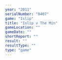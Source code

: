```yaml
---
year: "2011"
serialNumber: "0407" 
game: "Islip"
title: "Islip v The Min"
gameLocation: ""
gameDate: ""
shortReport: ""
result: ""
resultType: ""
type: "game"
---
```

